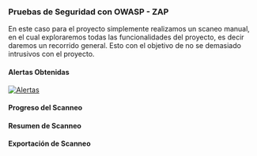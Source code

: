 ###  Pruebas de Seguridad con OWASP - ZAP
En este caso para el proyecto simplemente realizamos un scaneo manual, en el cual exploraremos todas las funcionalidades del proyecto, es decir daremos un recorrido general. Esto con el objetivo de no se demasiado intrusivos con el proyecto.

#### Alertas Obtenidas
[![Alertas](https://github.com/ehuallap/IS2_PROY_FINAL/blob/JuanManuel/OWASP-%20ZAP/Alertas.jpg "Alertas")](https://github.com/ehuallap/IS2_PROY_FINAL/blob/JuanManuel/OWASP-%20ZAP/Alertas.jpg "Alertas")

#### Progreso del Scanneo

#### Resumen de Scanneo

#### Exportación de Scanneo


